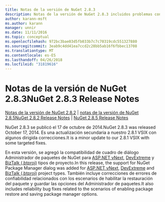 ```yaml
---
title: Notas de la versión de NuGet 2.8.3
description: Notas de la versión de NuGet 2.8.3 incluidos problemas conocidos, correcciones de errores, las funciones agregadas y dcr.
author: karann-msft
ms.author: karann
manager: unnir
ms.date: 11/11/2016
ms.topic: conceptual
ms.openlocfilehash: 972bc3bae03d5fb033b7c7c70319cdc551327880
ms.sourcegitcommit: 3eab9c4dd41ea7ccd2c28bb5ab16f6fbbec13708
ms.translationtype: MT
ms.contentlocale: es-ES
ms.lasthandoff: 04/26/2018
ms.locfileid: "31819616"
---
```

# <a name="nuget-283-release-notes"></a><span data-ttu-id="2e8ac-103">Notas de la versión de NuGet 2.8.3</span><span class="sxs-lookup"><span data-stu-id="2e8ac-103">NuGet 2.8.3 Release Notes</span></span>

<span data-ttu-id="2e8ac-104">[Notas de la versión de NuGet 2.8.2](../release-notes/nuget-2.8.2.md) | [notas de la versión de NuGet 2.8.5](../release-notes/nuget-2.8.5.md)</span><span class="sxs-lookup"><span data-stu-id="2e8ac-104">[NuGet 2.8.2 Release Notes](../release-notes/nuget-2.8.2.md) | [NuGet 2.8.5 Release Notes](../release-notes/nuget-2.8.5.md)</span></span>

<span data-ttu-id="2e8ac-105">NuGet 2.8.3 se publicó el 17 de octubre de 2014.</span><span class="sxs-lookup"><span data-stu-id="2e8ac-105">NuGet 2.8.3 was released October 17, 2014.</span></span> <span data-ttu-id="2e8ac-106">Es una actualización secundaria a nuestro 2.8.1 VSIX con algunos dirigida correcciones.</span><span class="sxs-lookup"><span data-stu-id="2e8ac-106">It is a minor update to our 2.8.1 VSIX with some targeted fixes.</span></span>

<span data-ttu-id="2e8ac-107">En esta versión, se agregó la compatibilidad de cuadro de diálogo Administrador de paquetes de NuGet para [ASP.NET vNext](http://www.asp.net/vnext), [DevExtreme](http://js.devexpress.com/) y [BizTalk (.btproj)](/biztalk/core/developing-biztalk-server-applications) tipos de proyecto.</span><span class="sxs-lookup"><span data-stu-id="2e8ac-107">In this release, the support for NuGet Package Manager dialog was added for [ASP.NET vNext](http://www.asp.net/vnext), [DevExtreme](http://js.devexpress.com/) and [BizTalk (.btproj)](/biztalk/core/developing-biztalk-server-applications) project types.</span></span> <span data-ttu-id="2e8ac-108">También incluye correcciones de errores de confiabilidad relacionados con los escenarios de habilitar la restauración del paquete y guardar las opciones del Administrador de paquetes.</span><span class="sxs-lookup"><span data-stu-id="2e8ac-108">It also includes reliability bug fixes related to the scenarios of enabling package restore and saving package manager options.</span></span>
